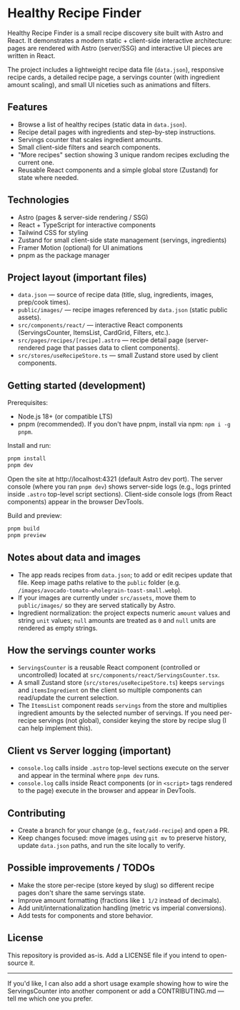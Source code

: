 # Healthy Recipe Finder

Healthy Recipe Finder is a small recipe discovery site built with Astro and React. It demonstrates a modern static + client-side interactive architecture: pages are rendered with Astro (server/SSG) and interactive UI pieces are written in React.

The project includes a lightweight recipe data file (`data.json`), responsive recipe cards, a detailed recipe page, a servings counter (with ingredient amount scaling), and small UI niceties such as animations and filters.

## Features

- Browse a list of healthy recipes (static data in `data.json`).
- Recipe detail pages with ingredients and step-by-step instructions.
- Servings counter that scales ingredient amounts.
- Small client-side filters and search components.
- "More recipes" section showing 3 unique random recipes excluding the current one.
- Reusable React components and a simple global store (Zustand) for state where needed.

## Technologies

- Astro (pages & server-side rendering / SSG)
- React + TypeScript for interactive components
- Tailwind CSS for styling
- Zustand for small client-side state management (servings, ingredients)
- Framer Motion (optional) for UI animations
- pnpm as the package manager

## Project layout (important files)

- `data.json` — source of recipe data (title, slug, ingredients, images, prep/cook times).
- `public/images/` — recipe images referenced by `data.json` (static public assets).
- `src/components/react/` — interactive React components (ServingsCounter, ItemsList, CardGrid, Filters, etc.).
- `src/pages/recipes/[recipe].astro` — recipe detail page (server-rendered page that passes data to client components).
- `src/stores/useRecipeStore.ts` — small Zustand store used by client components.

## Getting started (development)

Prerequisites:

- Node.js 18+ (or compatible LTS)
- pnpm (recommended). If you don't have pnpm, install via npm: `npm i -g pnpm`.

Install and run:

```bash
pnpm install
pnpm dev
```

Open the site at http://localhost:4321 (default Astro dev port). The server console (where you ran `pnpm dev`) shows server-side logs (e.g., logs printed inside `.astro` top-level script sections). Client-side console logs (from React components) appear in the browser DevTools.

Build and preview:

```bash
pnpm build
pnpm preview
```

## Notes about data and images

- The app reads recipes from `data.json`; to add or edit recipes update that file. Keep image paths relative to the `public` folder (e.g. `/images/avocado-tomato-wholegrain-toast-small.webp`).
- If your images are currently under `src/assets`, move them to `public/images/` so they are served statically by Astro.
- Ingredient normalization: the project expects numeric `amount` values and string `unit` values; `null` amounts are treated as `0` and `null` units are rendered as empty strings.

## How the servings counter works

- `ServingsCounter` is a reusable React component (controlled or uncontrolled) located at `src/components/react/ServingsCounter.tsx`.
- A small Zustand store (`src/stores/useRecipeStore.ts`) keeps `servings` and `itemsIngredient` on the client so multiple components can read/update the current selection.
- The `ItemsList` component reads `servings` from the store and multiplies ingredient amounts by the selected number of servings. If you need per-recipe servings (not global), consider keying the store by recipe slug (I can help implement this).

## Client vs Server logging (important)

- `console.log` calls inside `.astro` top-level sections execute on the server and appear in the terminal where `pnpm dev` runs.
- `console.log` calls inside React components (or in `<script>` tags rendered to the page) execute in the browser and appear in DevTools.

## Contributing

- Create a branch for your change (e.g., `feat/add-recipe`) and open a PR.
- Keep changes focused: move images using `git mv` to preserve history, update `data.json` paths, and run the site locally to verify.

## Possible improvements / TODOs

- Make the store per-recipe (store keyed by slug) so different recipe pages don't share the same servings state.
- Improve amount formatting (fractions like `1 1/2` instead of decimals).
- Add unit/internationalization handling (metric vs imperial conversions).
- Add tests for components and store behavior.

## License

This repository is provided as-is. Add a LICENSE file if you intend to open-source it.

---

If you'd like, I can also add a short usage example showing how to wire the ServingsCounter into another component or add a CONTRIBUTING.md — tell me which one you prefer.
